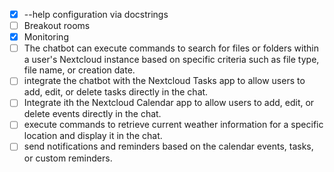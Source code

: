 - [x] --help configuration via docstrings 
- [ ] Breakout rooms
- [x] Monitoring
- [ ] The chatbot can execute commands to search for files or folders within a user's Nextcloud instance based on specific criteria such as file type, file name, or creation date.
- [ ] integrate the chatbot with the Nextcloud Tasks app to allow users to add, edit, or delete tasks directly in the chat.
- [ ] Integrate ith the Nextcloud Calendar app to allow users to add, edit, or delete events directly in the chat.
- [ ] execute commands to retrieve current weather information for a specific location and display it in the chat.
- [ ] send notifications and reminders based on the calendar events, tasks, or custom reminders.
